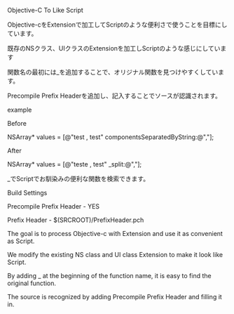 Objective-C To Like Script

Objective-cをExtensionで加工してScriptのような便利さで使うことを目標にしています。

既存のNSクラス、UIクラスのExtensionを加工しScriptのような感じにしています

関数名の最初には_を追加することで、オリジナル関数を見つけやすくしています。

Precompile Prefix Headerを追加し、記入することでソースが認識されます。

example

Before

NSArray* values = [@"test , test" componentsSeparatedByString:@","];

After

NSArray* values = [@"teste , test" _split:@","];

_でScriptでお馴染みの便利な関数を検索できます。



Build Settings

Precompile Prefix Header - YES

Prefix Header - $(SRCROOT)/PrefixHeader.pch


The goal is to process Objective-c with Extension and use it as convenient as Script.

We modify the existing NS class and UI class Extension to make it look like Script.

By adding _ at the beginning of the function name, it is easy to find the original function.

The source is recognized by adding Precompile Prefix Header and filling it in.
